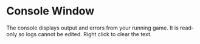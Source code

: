 # Console Window

The console displays output and errors from your running game.
It is read-only so logs cannot be edited. Right click to clear the text.
